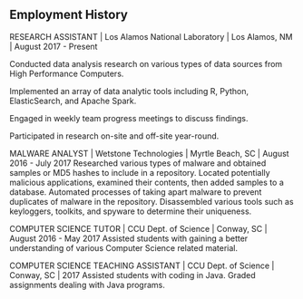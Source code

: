 ## Employment History

RESEARCH ASSISTANT | Los Alamos National Laboratory | Los Alamos, NM | August 2017 - Present


Conducted data analysis research on various types of data sources from High Performance Computers.


Implemented an array of data analytic tools including R, Python, ElasticSearch, and Apache Spark.


Engaged in weekly team progress meetings to discuss findings.


Participated in research on-site and off-site year-round.


MALWARE ANALYST | Wetstone Technologies | Myrtle Beach, SC | August 2016 - July 2017
Researched various types of malware and obtained samples or MD5 hashes to include in a repository.
Located potentially malicious applications, examined their contents, then added samples to a database.
Automated processes of taking apart malware to prevent duplicates of malware in the repository.
Disassembled various tools such as keyloggers, toolkits, and spyware to determine their uniqueness.


COMPUTER SCIENCE TUTOR | CCU Dept. of Science | Conway, SC | August 2016 - May 2017
Assisted students with gaining a better understanding of various Computer Science related material.


COMPUTER SCIENCE TEACHING ASSISTANT | CCU Dept. of Science | Conway, SC | 2017
Assisted students with coding in Java.
Graded assignments dealing with Java programs.
